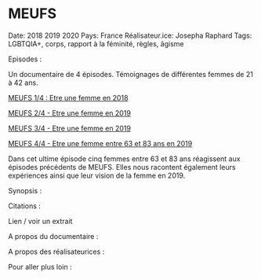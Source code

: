 # MEUFS

Date: 2018 2019 2020
Pays: France
Réalisateur.ice: Josepha Raphard
Tags: LGBTQIA+, corps, rapport à la féminité, règles, âgisme

Episodes : 

Un documentaire de 4 épisodes. Témoignages de différentes femmes de 21 à 42 ans.

[MEUFS 1/4 : Etre une femme en 2018](https://youtu.be/6cyUCrBavpw) 

[MEUFS 2/4 - Etre une femme en 2019](https://www.youtube.com/watch?v=dner0ABsCCw)

[MEUFS 3/4 - Etre une femme en 2019](https://www.youtube.com/watch?v=IK2tyr0CxFE)

[MEUFS 4/4 - Etre une femme entre 63 et 83 ans en 2019](https://www.youtube.com/watch?v=YirdGLK5K-I)

Dans cet ultime épisode cinq femmes entre 63 et 83 ans réagissent aux épisodes précédents de MEUFS. Elles nous racontent également leurs expériences ainsi que leur vision de la femme en 2019.

Synopsis : 

Citations : 

Lien / voir un extrait 

A propos du documentaire : 

A propos des réalisateurices : 

Pour aller plus loin :
